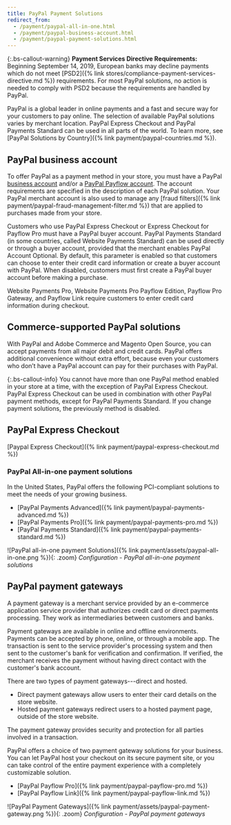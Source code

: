 ```yaml
---
title: PayPal Payment Solutions
redirect_from:
  - /payment/paypal-all-in-one.html
  - /payment/paypal-business-account.html
  - /payment/paypal-payment-solutions.html
---
```


{:.bs-callout-warning}
**Payment Services Directive Requirements:** <br/>
Beginning September 14, 2019, European banks may decline payments which do not meet [PSD2]({% link stores/compliance-payment-services-directive.md %}) requirements. For most PayPal solutions, no action is needed to comply with PSD2 because the requirements are handled by PayPal.

PayPal is a global leader in online payments and a fast and secure way for your customers to pay online. The selection of available PayPal solutions varies by merchant location. PayPal Express Checkout and PayPal Payments Standard can be used in all parts of the world. To learn more, see [PayPal Solutions by Country]({% link payment/paypal-countries.md %}).

## PayPal business account

To offer PayPal as a payment method in your store, you must have a PayPal [business account][1] and/or a [PayPal Payflow account][2]. The account requirements are specified in the description of each PayPal solution. Your PayPal merchant account is also used to manage any [fraud filters]({% link payment/paypal-fraud-management-filter.md %}) that are applied to purchases made from your store.

Customers who use PayPal Express Checkout or Express Checkout for Payflow Pro must have a PayPal buyer account. PayPal Payments Standard (in some countries, called Website Payments Standard) can be used directly or through a buyer account, provided that the merchant enables PayPal Account Optional. By default, this parameter is enabled so that customers can choose to enter their credit card information or create a buyer account with PayPal. When disabled, customers must first create a PayPal buyer account before making a purchase.

Website Payments Pro, Website Payments Pro Payflow Edition, Payflow Pro Gateway, and Payflow Link require customers to enter credit card information during checkout.

## Commerce-supported PayPal solutions

With PayPal and Adobe Commerce and Magento Open Source, you can accept payments from all major debit and credit cards. PayPal offers additional convenience without extra effort, because even your customers who don’t have a PayPal account can pay for their purchases with PayPal.

{:.bs-callout-info}
You cannot have more than one PayPal method enabled in your store at a time, with the exception of PayPal Express Checkout. PayPal Express Checkout can be used in combination with other PayPal payment methods, except for PayPal Payments Standard. If you change payment solutions, the previously method is disabled.

## PayPal Express Checkout

[Paypal Express Checkout]({% link payment/paypal-express-checkout.md %})

### PayPal All-in-one payment solutions

In the United States, PayPal offers the following PCI-compliant solutions to meet the needs of your growing business.

- [PayPal Payments Advanced]({% link payment/paypal-payments-advanced.md %})
- [PayPal Payments Pro]({% link payment/paypal-payments-pro.md %})
- [PayPal Payments Standard]({% link payment/paypal-payments-standard.md %})

![PayPal all-in-one payment Solutions]({% link payment/assets/paypal-all-in-one.png %}){: .zoom}
_Configuration - PayPal all-in-one payment solutions_

## PayPal payment gateways

A payment gateway is a merchant service provided by an e-commerce application service provider that authorizes credit card or direct payments processing. They work as intermediaries between customers and banks.

Payment gateways are available in online and offline environments. Payments can be accepted by phone, online, or through a mobile app. The transaction is sent to the service provider's processing system and then sent to the customer's bank for verification and confirmation. If verified, the merchant receives the payment without having direct contact with the customer's bank account.

There are two types of payment gateways---direct and hosted.

- Direct payment gateways allow users to enter their card details on the store website.
- Hosted payment gateways redirect users to a hosted payment page, outside of the store website.

The payment gateway provides security and protection for all parties involved in a transaction.

PayPal offers a choice of two payment gateway solutions for your business. You can let PayPal host your checkout on its secure payment site, or you can take control of the entire payment experience with a completely customizable solution.

- [PayPal Payflow Pro]({% link payment/paypal-payflow-pro.md %})
- [PayPal Payflow Link]({% link payment/paypal-payflow-link.md %})

![PayPal Payment Gateways]({% link payment/assets/paypal-payment-gateway.png %}){: .zoom}
_Configuration - PayPal payment gateways_

[1]: https://manager.paypal.com/0
[2]: https://developer.paypal.com/docs/payflow/payflow-gateway/
